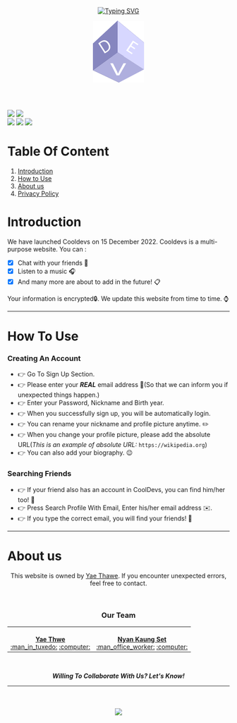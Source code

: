 <p  align=center><a href="https://git.io/typing-svg"><img src="https://readme-typing-svg.herokuapp.com?font=merriweather&duration=7000&center=true&vCenter=true&width=500&height=70&lines=CoolDevs+%3A+Beyond+Better+Together" alt="Typing SVG" /></a></p>


<p align=center><img align=center src="img/fav.png"></p> <br><br>


<img src="https://img.shields.io/badge/Maintained%3F-yes-green.svg"> <img src="https://img.shields.io/github/commit-activity/m/Yaethwe/cooldevs?style=flat"><br>
<img src="https://img.shields.io/badge/github-181717?style=for-the-badge&logo=github&logoColor=white"> <img src="https://img.shields.io/badge/firebase-ffca28?style=for-the-badge&logo=firebase&logoColor=black"> <img src="https://img.shields.io/badge/netlify-00C7B7?style=for-the-badge&logo=netlify&logoColor=white">

# Table Of Content
1. [Introduction](#introduction) 
2. [How to Use](#how_to_use)
3. [About us](#about_us)
4. [Privacy Policy](POLICY.md)

<a id="introduction"></a>
# Introduction
We have launched Cooldevs on 15 December 2022. Cooldevs is a multi-purpose website. You can :

- [x] Chat with your friends :thought_balloon:
- [x] Listen to a music :headphones:
- [x] And many more are about to add in the future! :clipboard:

Your information is encrypted:lock:. We update this website from time to time. :watch:

*****

<a id="how_to_use"></a>
# How To Use
### Creating An Account
- :point_right: Go To Sign Up Section.
- :point_right: Please enter your ***REAL*** email address :email:(So that we can inform you if unexpected things happen.)
- :point_right: Enter your Password, Nickname and Birth year.
- :point_right: When you successfully sign up, you will be automatically login.
- :point_right: You can rename your nickname and profile picture anytime. :pencil2:
- :point_right: When you change your profile picture, please add the absolute URL(*This is an example of absolute URL:* `https://wikipedia.org`)
- :point_right: You can also add your biography. :wink:

### Searching Friends
- :point_right: If your friend also has an account in CoolDevs, you can find him/her too! :eyes:
- :point_right: Press Search Profile With Email, Enter his/her email address :envelope:.
- :point_right: If you type the correct email, you will find your friends! :hugs:

*****

<a id="about_us"></a>
# About us
<p align=center>This website is owned by <a href="https://yeaethawe.netlify.app/">Yae Thawe</a>. If you encounter unexpected errors, feel free to contact.</p>
<br>

<table align=center>
<h3 align=center>Our Team</h3>
  <tr>
    <td align="center"><a href="https://github.com/Yaethwe"><img src="https://avatars.githubusercontent.com/u/76844276?v=4" width="120px;" alt=""/><br/><b>Yae Thwe</b></a><br /><a href="" title="Owner">:man_in_tuxedo:</a> <a href="" title="code">:computer:</a></td>
    <td align="center"><a href="https://github.com/NyanKaungSet"><img src="https://avatars.githubusercontent.com/u/96227457?s=120&v=4" width="120px;" alt=""/><br/><b>Nyan Kaung Set</b></a><br /><a href="" title="Member">:man_office_worker:</a> <a href="" title="code">:computer:</a></td>
  </tr>
</table><br>

<p align=center><b><i>Willing To Collaborate With Us? Let's Know!</i></b></p>

*****

<h1 align="center">
  <a href="https://git.io/typing-svg">
    <img src="https://readme-typing-svg.herokuapp.com?font=Elephant&size=50&color=FF8C00&background=363636&center=true&vCenter=true&width=800&height=80&lines=Thanks+For+Visiting!">
  </a>
</h1>
